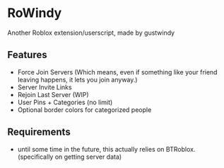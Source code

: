 # RoWindy
Another Roblox extension/userscript, made by gustwindy

## Features
- Force Join Servers (Which means, even if something like your friend leaving happens, it lets you join anyway.)
- Server Invite Links
- Rejoin Last Server (WIP)
- User Pins + Categories (no limit)
- Optional border colors for categorized people

## Requirements
- until some time in the future, this actually relies on BTRoblox. (specifically on getting server data)